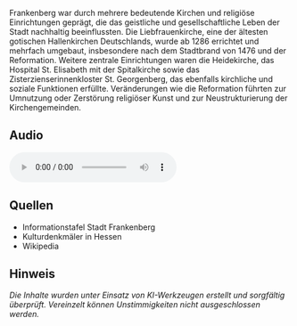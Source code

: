 Frankenberg war durch mehrere bedeutende Kirchen und religiöse Einrichtungen geprägt, die das geistliche und gesellschaftliche Leben der Stadt nachhaltig beeinflussten. Die Liebfrauenkirche, eine der ältesten gotischen Hallenkirchen Deutschlands, wurde ab 1286 errichtet und mehrfach umgebaut, insbesondere nach dem Stadtbrand von 1476 und der Reformation. Weitere zentrale Einrichtungen waren die Heidekirche, das Hospital St. Elisabeth mit der Spitalkirche sowie das Zisterzienserinnenkloster St. Georgenberg, das ebenfalls kirchliche und soziale Funktionen erfüllte. Veränderungen wie die Reformation führten zur Umnutzung oder Zerstörung religiöser Kunst und zur Neustrukturierung der Kirchengemeinden.

## Audio

<audio controls class="full-width-audio">
  <source src="locales/frankenberg/de/p23.mp3" type="audio/mpeg">
  Dein Browser unterstützt kein Audioelement.
</audio>

## Quellen

- Informationstafel Stadt Frankenberg
- Kulturdenkmäler in Hessen
- Wikipedia

## Hinweis

_Die Inhalte wurden unter Einsatz von KI-Werkzeugen erstellt und sorgfältig überprüft. Vereinzelt können Unstimmigkeiten nicht ausgeschlossen werden._